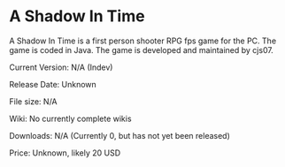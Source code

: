A Shadow In Time
=============

A Shadow In Time is a first person shooter RPG fps game for the PC. The game is coded in Java. The game is developed and maintained by cjs07.

<p>Current Version: N/A (Indev)</p>
<p>Release Date: Unknown</p>
<p>File size: N/A</p>
<p>Wiki: No currently complete wikis</p>
<p>Downloads: N/A (Currently 0, but has not yet been released)</p>
<p>Price: Unknown, likely 20 USD</p>
